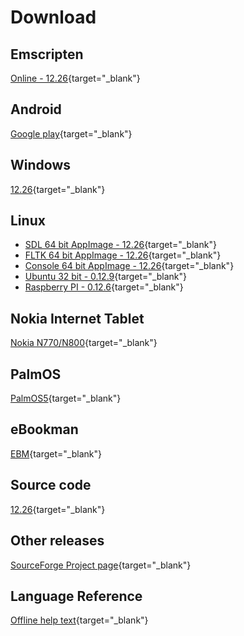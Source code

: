 # Download

## Emscripten

[Online - 12.26](https://smallbasic.github.io/online/sbasic.html){target="_blank"}

## Android

[Google play](https://play.google.com/store/apps/details?id=net.sourceforge.smallbasic){target="_blank"}

## Windows

[12.26](https://github.com/smallbasic/SmallBASIC/releases/download/12_26/smallbasic_12.26.zip){target="_blank"}

## Linux

- [SDL 64 bit AppImage - 12.26](https://github.com/smallbasic/SmallBASIC/releases/download/12_26/SmallBASIC-SDL_12.26-x86_64.AppImage){target="_blank"}
- [FLTK 64 bit AppImage - 12.26](https://github.com/smallbasic/SmallBASIC/releases/download/12_26/SmallBASIC-FLTK_12.26-x86_64.AppImage){target="_blank"}
- [Console 64 bit AppImage - 12.26](https://github.com/smallbasic/SmallBASIC/releases/download/12_26/SmallBASIC-Console_12.26-x86_64.AppImage){target="_blank"}
- [Ubuntu 32 bit - 0.12.9](http://sourceforge.net/projects/smallbasic/files/Linux/0.12.9/smallbasic_0.12.9_i386.deb){target="_blank"}
- [Raspberry PI - 0.12.6](http://sourceforge.net/projects/smallbasic/files/Linux/0.12.6/smallbasic_0.12.6_armhf.deb){target="_blank"}

## Nokia Internet Tablet

[Nokia N770/N800](http://downloads.sourceforge.net/smallbasic/sbasic_0.9.7.2_armel.deb){target="_blank"}

## PalmOS

[PalmOS5](http://downloads.sourceforge.net/smallbasic/SmallBASIC-PalmOS5-0.8.2b.zip){target="_blank"}

## eBookman

[EBM](http://downloads.sourceforge.net/smallbasic/SmallBASIC_ebm_092j.zip){target="_blank"}

## Source code

[12.26](https://github.com/smallbasic/SmallBASIC/releases/download/12_26/smallbasic-12.26.tar.gz){target="_blank"}

## Other releases

[SourceForge Project page](http://sourceforge.net/project/showfiles.php?group_id=22348){target="_blank"}

## Language Reference

[Offline help text](../reference/sbref.txt){target="_blank"}

